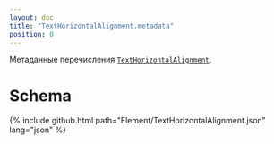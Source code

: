 ```yaml
---
layout: doc
title: "TextHorizontalAlignment.metadata"
position: 0
---
```


Метаданные перечисления [`TextHorizontalAlignment`](../).

# Schema

{% include github.html path="Element/TextHorizontalAlignment.json" lang="json" %}
